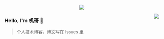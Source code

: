 <p align="center">
  <img align="center" src="https://github.com/flew990/flew990/raw/dev/developer.gif"/>
</p>

<img align="right" src="https://github-readme-stats.vercel.app/api?username=flew990&show_icons=true&icon_color=805AD5&text_color=718096&bg_color=ffffff&hide_title=true" />

### Hello, I'm 机哥 👋

> 个人技术博客，博文写在 Issues 里
